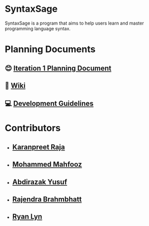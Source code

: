 # SyntaxSage
SyntaxSage is a program that aims to help users learn and master programming language syntax.

# Planning Documents
## :blush: [Iteration 1 Planning Document](Planning%20Documents/Iteration1.md)
## :open_book: [Wiki](https://github.com/KaranpreetRaja/SyntaxSage/wiki)
## :computer: [Development Guidelines](Planning%20Documents/DevGuidelines.md)

# Contributors
- ## [Karanpreet Raja](https://github.com/KaranpreetRaja/)
- ## [Mohammed Mahfooz](https://github.com/mahfoozm/)
- ## [Abdirazak Yusuf](https://github.com/Abdirazak140/)
- ## [Rajendra Brahmbhatt](https://github.com/Rajendra1308/)
- ## [Ryan Lyn](https://github.com/EarmuffSlime/)
